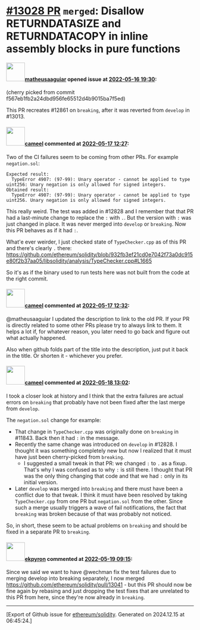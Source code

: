 # [\#13028 PR](https://github.com/ethereum/solidity/pull/13028) `merged`: Disallow RETURNDATASIZE and RETURNDATACOPY in inline assembly blocks in pure functions

#### <img src="https://avatars.githubusercontent.com/u/95899911?u=b80e228dd73aa60cc8cc18ebf2e9e72a0840b7d5&v=4" width="50">[matheusaaguiar](https://github.com/matheusaaguiar) opened issue at [2022-05-16 19:30](https://github.com/ethereum/solidity/pull/13028):

(cherry picked from commit f567eb1fb2a24dbd956fe65512d4b9015ba7f5ed)

This PR recreates #12861 on `breaking`, after it was reverted from `develop`  in #13013.



#### <img src="https://avatars.githubusercontent.com/u/137030?v=4" width="50">[cameel](https://github.com/cameel) commented at [2022-05-17 12:27](https://github.com/ethereum/solidity/pull/13028#issuecomment-1128806770):

Two of the CI failures seem to be coming from other PRs. For example `negation.sol`:
```
Expected result:
  TypeError 4907: (97-99): Unary operator - cannot be applied to type uint256: Unary negation is only allowed for signed integers.
Obtained result:
  TypeError 4907: (97-99): Unary operator - cannot be applied to type uint256. Unary negation is only allowed for signed integers.
```

This really weird. The test was added in #12828 and I remember that that PR had a last-minute change to replace the `:` with `.`. But the version with `:` was just changed in place. It was never merged into `develop` or `breaking`. Now this PR behaves as if it had `:`.

What'e ever weirder, I just checked state of `TypeChecker.cpp` as of this PR and there's clearly `.` there:
https://github.com/ethereum/solidity/blob/932fb3ef21cd0e7042f73a0dc915e80f2b37aa05/libsolidity/analysis/TypeChecker.cpp#L1665

So it's as if the binary used to run tests here was not built from the code at the right commit.

#### <img src="https://avatars.githubusercontent.com/u/137030?v=4" width="50">[cameel](https://github.com/cameel) commented at [2022-05-17 12:32](https://github.com/ethereum/solidity/pull/13028#issuecomment-1128811871):

@matheusaaguiar I updated the description to link to the old PR. If your PR is directly related to some other PRs please try to always link to them. It helps a lot if, for whatever reason, you later need to go back and figure out what actually happened.

Also when github folds part of the title into the description, just put it back in the title. Or shorten it - whichever you prefer.

#### <img src="https://avatars.githubusercontent.com/u/137030?v=4" width="50">[cameel](https://github.com/cameel) commented at [2022-05-18 13:02](https://github.com/ethereum/solidity/pull/13028#issuecomment-1129989388):

I took a closer look at history and I think that the extra failures are actual errors on `breaking` that probably have not been fixed after the last merge from `develop`.

The `negation.sol` change for example:
- That change in `TypeChecker.cpp` was originally done on `breaking` in #11843. Back then it had `:` in the message.
- Recently the same change was introduced on `develop` in #12828. I thought it was something completely new but now I realized that it must have just been cherry-picked from `breaking`.
    - I suggested a small tweak in that PR: we changed `:` to `.` as a fixup. That's why I was confused as to why `:` is still there. I thought that PR was the only thing changing that code and that we had `:` only in its initial version.
- Later `develop` was merged into `breaking` and there must have been a conflict due to that tweak. I think it must have been resolved by taking `TypeChecker.cpp` from one PR but `negation.sol` from the other. Since such a merge usually triggers a wave of fail notifications, the fact that `breaking` was broken because of that was probably not noticed.

So, in short, these seem to be actual problems on `breaking` and should be fixed in a separate PR to `breaking`.

#### <img src="https://avatars.githubusercontent.com/u/1347491?v=4" width="50">[ekpyron](https://github.com/ekpyron) commented at [2022-05-19 09:15](https://github.com/ethereum/solidity/pull/13028#issuecomment-1131448832):

Since we said we want to have @wechman fix the test failures due to merging develop into breaking separately, I now merged https://github.com/ethereum/solidity/pull/13041 - but this PR should now be fine again by rebasing and just dropping the test fixes that are unrelated to this PR from here, since they're now already in ``breaking``.


-------------------------------------------------------------------------------



[Export of Github issue for [ethereum/solidity](https://github.com/ethereum/solidity). Generated on 2024.12.15 at 06:45:24.]
